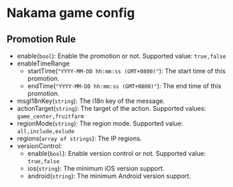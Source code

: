 # Nakama game config

## Promotion Rule
- enable(`bool`): Enable the promotion or not. Supported value: `true,false`
- enableTimeRange
    - startTime(`"YYYY-MM-DD hh:mm:ss (GMT+0800)"`): The start time of this promotion.
    - endTime(`"YYYY-MM-DD hh:mm:ss (GMT+0800)"`): The end time of this promotion.
- msgI18nKey(`string`): The i18n key of the message.
- actionTarget(`string`): The target of the action. Supported values: `game_center,fruitfarm`
- regionMode(`string`): The region mode. Supported value: `all,include,exlude`
- regions(`array of strings`): The IP regions.
- versionControl:
    - enable(`bool`): Enable version control or not. Supported value: `true,false`
    - ios(`string`): The minimum iOS version support.
    - android(`string`): The minimum Android version support.
